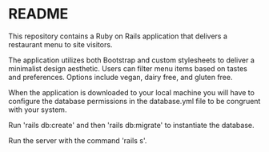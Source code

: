 # README

This repository contains a Ruby on Rails application that delivers a restaurant menu to site visitors. 

The application utilizes both Bootstrap and custom stylesheets to deliver a minimalist design aesthetic. Users can filter menu items based on tastes and preferences. Options include vegan, dairy free, and gluten free. 

When the application is downloaded to your local machine you will have to configure the database permissions in the database.yml file to be congruent with your system.

Run 'rails db:create' and then 'rails db:migrate' to instantiate the database.

Run the server with the command 'rails s'.

